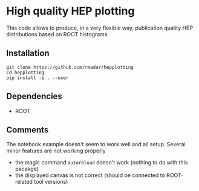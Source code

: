 # High quality HEP plotting

This code allows to produce, in a very flexible way, publication quality HEP distributions
based on ROOT histograms.

## Installation

```
git clone https://github.com/rmadar/hepplotting
cd hepplotting
pip install -e . --user
```
## Dependencies

  + ROOT
  

## Comments

The notebook example doesn't seem to work well and all setup. Several minor features are not working properly
  + the magic command `autoreload` doesn't work (nothing to do with this pacakge)
  + the displayed canvas is not correct (should be connected to ROOT-related tool versions)

